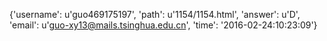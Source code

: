 {'username': u'guo469175197', 'path': u'1154/1154.html', 'answer': u'D', 'email': u'guo-xy13@mails.tsinghua.edu.cn', 'time': '2016-02-24:10:23:09'}